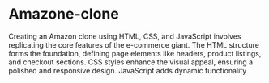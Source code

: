 # Amazone-clone
Creating an Amazon clone using HTML, CSS, and JavaScript involves replicating the core features of the e-commerce giant.
The HTML structure forms the foundation, defining page elements like headers, product listings, and checkout sections. 
CSS styles enhance the visual appeal, ensuring a polished and responsive design. JavaScript adds dynamic functionality
